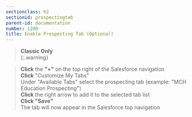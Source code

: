 ```yaml
---
sectionclass: h2
sectionid: prospectingtab
parent-id: documentation
number: 1200
title: Enable Prospecting Tab (Optional)
---
```

>**Classic Only**  
{:.warning}

>**Click** the **"+"** on the top right of the Salesforce navigation  
**Click** "Customize My Tabs"  
Under "Available Tabs" select the prospecting tab (example: "MCH Education Prospecting")  
**Click** the right arrow to add it to the selected tab list  
**Click "Save"**  
The tab will now appear in the Salesforce top navigation
